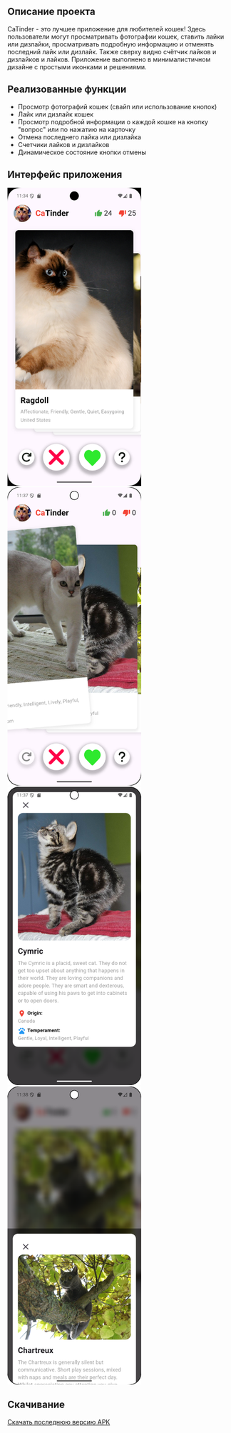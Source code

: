 ## Описание проекта

CaTinder - это лучшее приложение для любителей кошек! Здесь пользователи могут просматривать фотографии кошек, 
ставить лайки или дизлайки, просматривать подробную информацию и отменять последний лайк или дизлайк. Также сверху видно счётчик лайков и дизлайков и лайков.
Приложение выполнено в минималистичном дизайне с простыми иконками и решениями.

## Реализованные функции

- Просмотр фотографий кошек (свайп или использование кнопок)
- Лайк или дизлайк кошек
- Просмотр подробной информации о каждой кошке на кнопку "вопрос" или по нажатию на карточку
- Отмена последнего лайка или дизлайка
- Счетчики лайков и дизлайков
- Динамическое состояние кнопки отмены

## Интерфейс приложения

<img src="assets/screenshots/home.png" width="300">

<img src="assets/screenshots/swipe.png" width="300">

<img src="assets/screenshots/detail.png" width="300">

<img src="assets/screenshots/swipe_detail.png" width="300">


## Скачивание

[Скачать последнюю версию APK](https://disk.yandex.ru/d/RBCARTZCkKDqyA)
